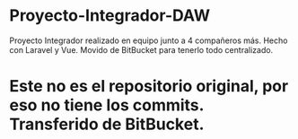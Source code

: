 # Proyecto-Integrador-DAW
Proyecto Integrador realizado en equipo junto a 4 compañeros más. Hecho con Laravel y Vue. Movido de BitBucket para tenerlo todo centralizado.
# Este no es el repositorio original, por eso no tiene los commits. Transferido de BitBucket.
